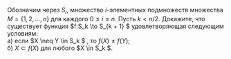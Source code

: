 Обозначим через $S_i$, множество $i$-элементных подмножеств множества $M = \{1, 2,  \ldots , n\}$ для каждого $0\leq i\leq n$. Пусть $k < n/2$. Докажите, что существует функция $f:S_k  \to S_{k + 1} $ удовлетворяющая	 следующим условиям:
<br/>
а) если  $X \neq Y \in S_k $ , то  $f(X) \neq f(Y)$;
<br/>
б)  $X \subset f(X)$  для любого  $X \in S_k $.